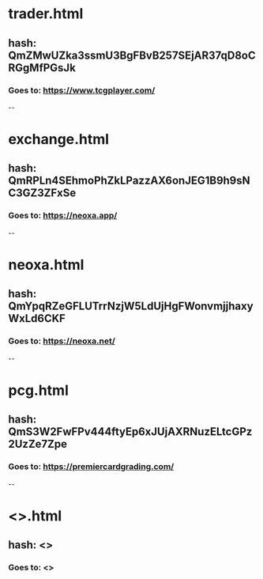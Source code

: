 # trader.html

## hash: QmZMwUZka3ssmU3BgFBvB257SEjAR37qD8oCRGgMfPGsJk

### Goes to: https://www.tcgplayer.com/

--

# exchange.html

## hash: QmRPLn4SEhmoPhZkLPazzAX6onJEG1B9h9sNC3GZ3ZFxSe

### Goes to: https://neoxa.app/

--

# neoxa.html

## hash: QmYpqRZeGFLUTrrNzjW5LdUjHgFWonvmjjhaxyWxLd6CKF

### Goes to: https://neoxa.net/

--

# pcg.html

## hash: QmS3W2FwFPv444ftyEp6xJUjAXRNuzELtcGPz2UzZe7Zpe

### Goes to: https://premiercardgrading.com/

--

# <>.html

## hash: <>

### Goes to: <>
